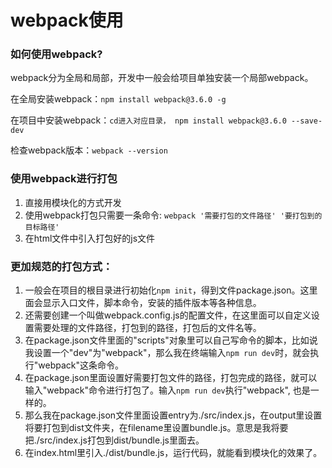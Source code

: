 # webpack使用

### 如何使用webpack?

webpack分为全局和局部，开发中一般会给项目单独安装一个局部webpack。

在全局安装webpack：`npm install webpack@3.6.0 -g`

在项目中安装webpack：`cd进入对应目录， npm install webpack@3.6.0 --save-dev`

检查webpack版本：`webpack --version`



### 使用webpack进行打包

1. 直接用模块化的方式开发
2. 使用webpack打包只需要一条命令: `webpack '需要打包的文件路径' '要打包到的目标路径'`
3. 在html文件中引入打包好的js文件



### 更加规范的打包方式：

1. 一般会在项目的根目录进行初始化`npm init`，得到文件package.json。这里面会显示入口文件，脚本命令，安装的插件版本等各种信息。
2. 还需要创建一个叫做webpack.config.js的配置文件，在这里面可以自定义设置需要处理的文件路径，打包到的路径，打包后的文件名等。
3. 在package.json文件里面的"scripts"对象里可以自己写命令的脚本，比如说我设置一个"dev"为"webpack"，那么我在终端输入`npm run dev`时，就会执行"webpack"这条命令。
4. 在package.json里面设置好需要打包文件的路径，打包完成的路径，就可以输入"webpack"命令进行打包了。输入`npm run dev`执行"webpack", 也是一样的。
5. 那么我在package.json文件里面设置entry为./src/index.js，在output里设置将要打包到dist文件夹，在filename里设置bundle.js。意思是我将要把./src/index.js打包到dist/bundle.js里面去。
6. 在index.html里引入./dist/bundle.js，运行代码，就能看到模块化的效果了。











